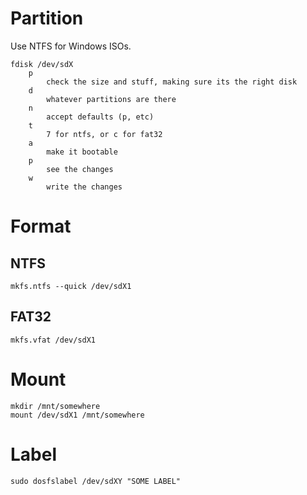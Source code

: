 # Partition

Use NTFS for Windows ISOs.

```
fdisk /dev/sdX
    p
        check the size and stuff, making sure its the right disk
    d
        whatever partitions are there
    n
        accept defaults (p, etc)
    t
        7 for ntfs, or c for fat32
    a
        make it bootable
    p
        see the changes
    w
        write the changes
```


# Format

## NTFS

```
mkfs.ntfs --quick /dev/sdX1
```

## FAT32

```
mkfs.vfat /dev/sdX1
```


# Mount

```
mkdir /mnt/somewhere
mount /dev/sdX1 /mnt/somewhere
```


# Label

```
sudo dosfslabel /dev/sdXY "SOME LABEL"
```
